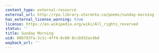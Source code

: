 ```yaml
---
content_type: external-resource
external_url: http://rpo.library.utoronto.ca/poems/sunday-morning
has_external_license_warning: true
license: https://en.wikipedia.org/wiki/All_rights_reserved
status: ''
title: Sunday Morning
uid: 80b783fa-3c1c-4ff4-8c60-8ccb932ac4bd
wayback_url: ''
---
```

